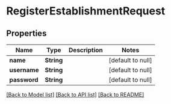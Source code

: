 # RegisterEstablishmentRequest
## Properties

| Name | Type | Description | Notes |
|------------ | ------------- | ------------- | -------------|
| **name** | **String** |  | [default to null] |
| **username** | **String** |  | [default to null] |
| **password** | **String** |  | [default to null] |

[[Back to Model list]](../../README.md#documentation-for-models) [[Back to API list]](../../README.md#documentation-for-api-endpoints) [[Back to README]](../../README.md)

